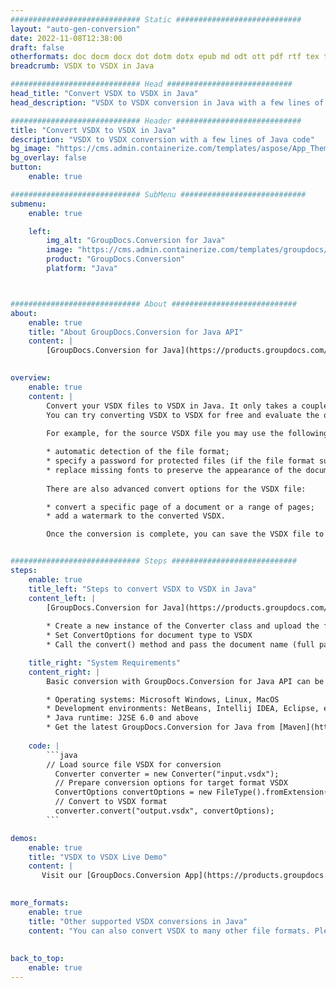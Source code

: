 ```yaml
---
############################# Static ############################
layout: "auto-gen-conversion"
date: 2022-11-08T12:38:00
draft: false
otherformats: doc docm docx dot dotm dotx epub md odt ott pdf rtf tex txt vdx vsdm vsdx vssm vssx vstm vstx vsx vtx xps
breadcrumb: VSDX to VSDX in Java

############################# Head ############################
head_title: "Convert VSDX to VSDX in Java"
head_description: "VSDX to VSDX conversion in Java with a few lines of code. Convert over 160 file formats using the GroupDocs document conversion API for Java"

############################# Header ############################
title: "Convert VSDX to VSDX in Java"
description: "VSDX to VSDX conversion with a few lines of Java code"
bg_image: "https://cms.admin.containerize.com/templates/aspose/App_Themes/V3/images/bg/header1.png"
bg_overlay: false
button:
    enable: true

############################# SubMenu ############################
submenu:
    enable: true

    left:
        img_alt: "GroupDocs.Conversion for Java"
        image: "https://cms.admin.containerize.com/templates/groupdocs/images/product-logos/90x90-noborder/groupdocs-conversion-java.png"
        product: "GroupDocs.Conversion"
        platform: "Java"



############################# About ############################
about:
    enable: true
    title: "About GroupDocs.Conversion for Java API"
    content: |
        [GroupDocs.Conversion for Java](https://products.groupdocs.com/conversion/java/) is an advanced file format conversion API for converting between popular image and document formats such as Microsoft Office, OpenDocument, PDF, HTML, email, CAD. and much more with just a few lines of code. The native API automatically detects the formats of the original documents and offers many options for customizing the converted documents. Along with the function of extracting information from a document, it also supports caching of the conversion results to the local disk by default. However, any type of cache storage can be supported by implementing the appropriate interfaces - Amazon S3, Dropbox, Google Drive, Windows Azure, Reddis, or any others.
    

overview:
    enable: true
    content: |
        Convert your VSDX files to VSDX in Java. It only takes a couple of lines of Java code on any platform of your choice, such as Windows, Linux, macOS.
        You can try converting VSDX to VSDX for free and evaluate the quality of the conversion results. Along with simple file conversion scripts, you can try more sophisticated options for loading the VSDX source file and storing the VSDX output. 
        
        For example, for the source VSDX file you may use the following load options:

        * automatic detection of the file format;
        * specify a password for protected files (if the file format supports it);
        * replace missing fonts to preserve the appearance of the document.
        
        There are also advanced convert options for the VSDX file:

        * convert a specific page of a document or a range of pages;
        * add a watermark to the converted VSDX.

        Once the conversion is complete, you can save the VSDX file to your local file path or to any third party storage such as FTP, Amazon S3, Google Drive, Dropbox etc. Please note - to convert VSDX to VSDX, you do not need to install any additional software, such as MS Office, Open Office, Adobe Acrobat Reader etc.


############################# Steps ############################
steps:
    enable: true
    title_left: "Steps to convert VSDX to VSDX in Java"
    content_left: |
        [GroupDocs.Conversion for Java](https://products.groupdocs.com/conversion/java/) allows developers to easily convert VSDX file to VSDX with a few lines of code.
        
        * Create a new instance of the Converter class and upload the file VSDX with the full path
        * Set ConvertOptions for document type to VSDX
        * Call the convert() method and pass the document name (full path) and format (VSDX) as a parameter

    title_right: "System Requirements"
    content_right: |
        Basic conversion with GroupDocs.Conversion for Java API can be done with just a few lines of code. Our APIs are supported on all major platforms and operating systems. Before executing the code below, make sure you have the following prerequisites installed on your system.

        * Operating systems: Microsoft Windows, Linux, MacOS
        * Development environments: NetBeans, Intellij IDEA, Eclipse, etc.
        * Java runtime: J2SE 6.0 and above
        * Get the latest GroupDocs.Conversion for Java from [Maven](https://repository.groupdocs.com/webapp/#/artifacts/browse/tree/General/repo/com/groupdocs/groupdocs-conversion)
         
    code: |
        ```java    
        // Load source file VSDX for conversion
          Converter converter = new Converter("input.vsdx");
          // Prepare conversion options for target format VSDX
          ConvertOptions convertOptions = new FileType().fromExtension("vsdx").getConvertOptions();
          // Convert to VSDX format
          converter.convert("output.vsdx", convertOptions);
        ```

demos:
    enable: true
    title: "VSDX to VSDX Live Demo"
    content: |
       Visit our [GroupDocs.Conversion App](https://products.groupdocs.app/conversion/family) website and try VSDX to VSDX conversion now. The free demo has the following benefits
          

more_formats:
    enable: true
    title: "Other supported VSDX conversions in Java"
    content: "You can also convert VSDX to many other file formats. Please see the list below."
       
       
back_to_top:
    enable: true
---
```

